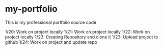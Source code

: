 # my-portfolio
This is my professional portfolio source code

1/20: Work on project locally
1/21: Work on project locally
1/22: Work on project locally
1/23: Creating Repository and clone it 
1/23: Upload project to github
1/24: Work on project and update repo